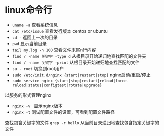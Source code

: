 linux命令行
======

- `uname -a` 查看系统信息
- `cat /etc/issue`  查看发行版本 centos or ubuntu
- `cd -` 返回上一次的目录
- `pwd` 显示当前目录
- `tail my.log -n 100` 查看文件末尾n行内容
- `find / -name 关键字 -type d` 从根目录开始递归地查找匹配的文件夹
- `find / -name 关键字 -print` 从根目录开始递归地查找匹配的文件
- `su - root` 切换到root用户
- `sudo /etc/init.d/nginx {start|restart|stop}` nginx启动/重启/停止
- `sudo service nginx {start|stop|restart|reload|force-reload|status|configtest|rotate|upgrade}` 

以服务的形式管理nginx
- `nginx -v ` 显示nginx版本
- `nginx -t` 测试配置文件的设置，可看到配置文件路径


查找包含关键字的文件
`grep -r hello`  从当前目录递归地查找包含指定关键字的文件

